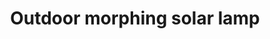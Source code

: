 ---
layout: project
active: false
permalink: /outdoor_solar_lamp/
title: "Outdoor morphing solar lamp"
client:
description: "A solar powered, weather-resistant light for outdoor use"
challenge: "Our client, a manufacturer of silicone LED lights, needed an innovative design for a solar powered outdoor lamp."
result: "A simple but adaptable silicone solar lamp uses the nature of silicone to be transformed to fit the need of either a tabletop or hanging lamp. Its shape resembles a hanging lantern or a candle light. To bring it closer to the customer this new kind of lamp (solar lamp) is inspired by very traditional shapes of the table candle light holders and the hanging lanterns."
services:
 - "research"
 - "ideation"
 - "3D CAD"
main_image: "/assets/images/projects/outdoor_solar_lamp/main.jpg"
images:
 - "/assets/images/projects/outdoor_solar_lamp/01.jpg"
 - "/assets/images/projects/outdoor_solar_lamp/02.jpg"
 - "/assets/images/projects/outdoor_solar_lamp/03.jpg"
---
